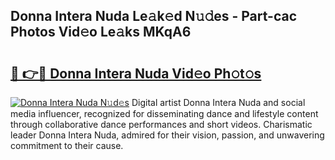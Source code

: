 ## Donna Intera Nuda Le𝚊k𝚎d N𝚞𝚍es - Part-cac Photos Vid𝚎o Le𝚊ks MKqA6

# <h2><a href="http://fbg5ofo.evod.top/?m=Donna+Intera+Nuda">🔗 👉🔴 Donna Intera Nuda Vid𝚎o Ph𝚘t𝚘s</a></h2>

[![Donna Intera Nuda N𝚞d𝚎s](https://i.imgur.com/8V9OHl7.gif)](http://fbg5ofo.evod.top/?m=Donna+Intera+Nuda)
Digital artist Donna Intera Nuda and social media influencer, recognized for disseminating dance and lifestyle content through collaborative dance performances and short videos. Charismatic leader Donna Intera Nuda, admired for their vision, passion, and unwavering commitment to their cause. 
